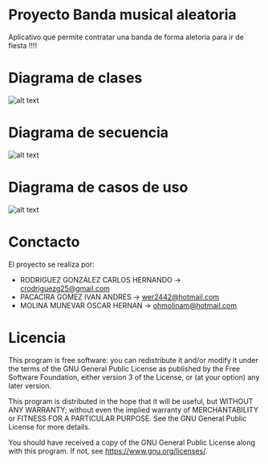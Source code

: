 
# Proyecto Banda musical aleatoria

Aplicativo que permite contratar una banda de forma aletoria para ir de fiesta !!!!

# Diagrama de clases
![alt text](http://drive.google.com/uc?export=view&id=1xafdBXVXKaMvXj2hK9b3hxbFyQ27rMya)


# Diagrama de secuencia

![alt text](http://drive.google.com/uc?export=view&id=1gzBizGVX7csqke3bc-vKQRISdBQilmtv)

# Diagrama de casos de uso

![alt text](http://drive.google.com/uc?export=view&id=1g7VvCyJ8CdArzfmkV22n5LXBlHcVHdXM)

# Conctacto
  El proyecto se realiza por:
  
  - RODRIGUEZ GONZALEZ CARLOS HERNANDO ->  crodriguezg25@gmail.com
  - PACACIRA GOMEZ IVAN ANDRES         ->  wer2442@hotmail.com
  - MOLINA MUNEVAR OSCAR HERNAN        ->  ohmolinam@hotmail.com
  
# Licencia

This program is free software: you can redistribute it and/or modify
it under the terms of the GNU General Public License as published by
the Free Software Foundation, either version 3 of the License, or
(at your option) any later version.

This program is distributed in the hope that it will be useful,
but WITHOUT ANY WARRANTY; without even the implied warranty of
MERCHANTABILITY or FITNESS FOR A PARTICULAR PURPOSE.  See the
GNU General Public License for more details.

You should have received a copy of the GNU General Public License
along with this program.  If not, see <https://www.gnu.org/licenses/>.
